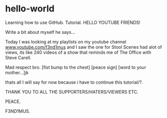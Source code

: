 # hello-world
Learning how to use GitHub. Tutorial. HELLO YOUTUBE FRIENDS!

Write a bit about myself  he says...

Today I was looking  at my playlists on my youtube channel www.youtube.com/f3nd1mus and I saw the one for Stool Scenes had alot of views, its like 240 videos of a show that reminds me of The Office with Steve Carell.

Mad respect bro. [fist bump to the chest] [peace sign] [word to your mother...]jk

thats all I will say for now because i have to continue this tutorial/?.

THANK YOU TO ALL THE SUPPORTERS/HATERS/VIEWERS ETC.

PEACE.

F3ND1MUS.

